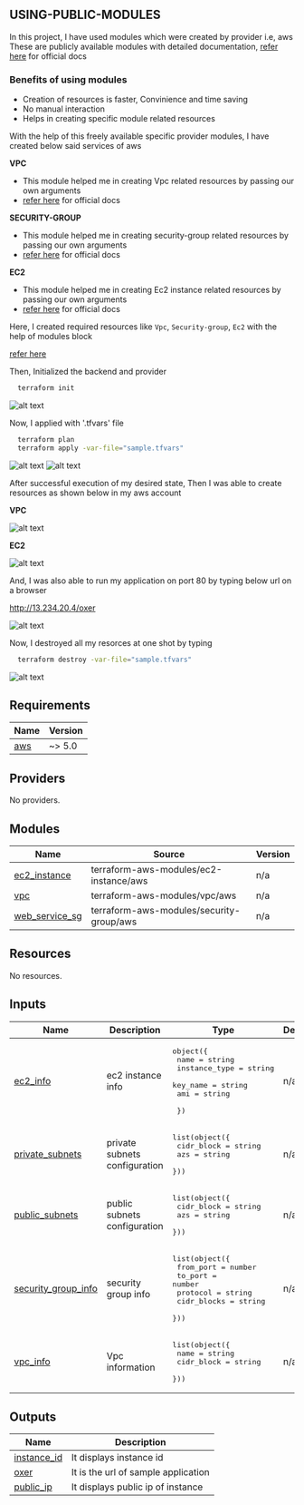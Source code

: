## USING-PUBLIC-MODULES
In this project, I have used modules which were created by provider i.e, aws
These are publicly available modules with detailed documentation, [refer here](https://registry.terraform.io/browse/modules?provider=aws) for official docs
### Benefits of using modules
* Creation of resources is faster, Convinience and time saving
* No manual interaction
* Helps in creating specific module related resources

With the help of this freely available specific provider modules, I have created below said services of aws

**VPC**
* This module helped me in creating Vpc related resources by passing our own arguments
* [refer here](https://registry.terraform.io/modules/terraform-aws-modules/vpc/aws/latest) for official docs

**SECURITY-GROUP**
* This module helped me in creating security-group related resources by passing our own arguments
* [refer here](https://registry.terraform.io/modules/terraform-aws-modules/security-group/aws/latest) for official docs

**EC2**
* This module helped me in creating Ec2 instance related resources by passing our own arguments
* [refer here](https://registry.terraform.io/modules/terraform-aws-modules/ec2-instance/aws/latest) for official docs 

Here, I created required resources like `Vpc`, `Security-group`, `Ec2` with the help of modules block

[refer here]()

Then, Initialized the backend and provider

```bash
  terraform init
  ```
![alt text](tf-1.png)

Now, I applied with '.tfvars' file
```bash
  terraform plan 
  terraform apply -var-file="sample.tfvars"
  ```
![alt text](tf-2.png)
![alt text](tf-3.png)

After successful execution of my desired state, Then I was able to create resources as shown below in my aws account

**VPC**

![alt text](tf-4.png)

**EC2**

![alt text](tf-5.png)

And, I was also able to run my application on port 80 by typing below url on a browser

http://13.234.20.4/oxer

![alt text](tf-6.png)

Now, I destroyed all my resorces at one shot by typing

```bash
  terraform destroy -var-file="sample.tfvars"
  ```
![alt text](tf-7.png)


<!-- BEGIN_TF_DOCS -->
## Requirements

| Name | Version |
|------|---------|
| <a name="requirement_aws"></a> [aws](#requirement\_aws) | ~> 5.0 |

## Providers

No providers.

## Modules

| Name | Source | Version |
|------|--------|---------|
| <a name="module_ec2_instance"></a> [ec2\_instance](#module\_ec2\_instance) | terraform-aws-modules/ec2-instance/aws | n/a |
| <a name="module_vpc"></a> [vpc](#module\_vpc) | terraform-aws-modules/vpc/aws | n/a |
| <a name="module_web_service_sg"></a> [web\_service\_sg](#module\_web\_service\_sg) | terraform-aws-modules/security-group/aws | n/a |

## Resources

No resources.

## Inputs

| Name | Description | Type | Default | Required |
|------|-------------|------|---------|:--------:|
| <a name="input_ec2_info"></a> [ec2\_info](#input\_ec2\_info) | ec2 instance info | <pre>object({<br/>      name = string<br/>      instance_type          = string<br/>      key_name               = string<br/>      ami = string<br/><br/>    })</pre> | n/a | yes |
| <a name="input_private_subnets"></a> [private\_subnets](#input\_private\_subnets) | private subnets configuration | <pre>list(object({<br/>    cidr_block = string<br/>    azs = string<br/>  }))</pre> | n/a | yes |
| <a name="input_public_subnets"></a> [public\_subnets](#input\_public\_subnets) | public subnets configuration | <pre>list(object({<br/>    cidr_block = string<br/>    azs = string<br/>  }))</pre> | n/a | yes |
| <a name="input_security_group_info"></a> [security\_group\_info](#input\_security\_group\_info) | security group info | <pre>list(object({<br/>    from_port   = number<br/>      to_port     = number<br/>      protocol    = string<br/>      cidr_blocks = string<br/>  }))</pre> | n/a | yes |
| <a name="input_vpc_info"></a> [vpc\_info](#input\_vpc\_info) | Vpc information | <pre>list(object({<br/>      name = string<br/>      cidr_block = string<br/>    }))</pre> | n/a | yes |

## Outputs

| Name | Description |
|------|-------------|
| <a name="output_instance_id"></a> [instance\_id](#output\_instance\_id) | It displays instance id |
| <a name="output_oxer"></a> [oxer](#output\_oxer) | It is the url of sample application |
| <a name="output_public_ip"></a> [public\_ip](#output\_public\_ip) | It displays public ip of instance |
<!-- END_TF_DOCS -->